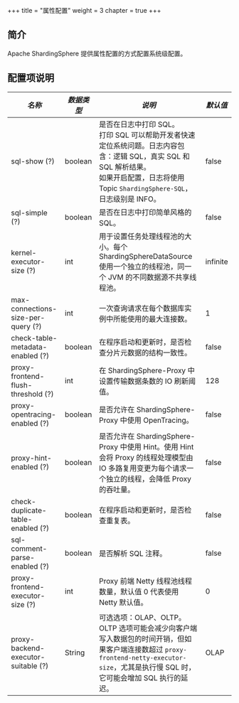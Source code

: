 +++
title = "属性配置"
weight = 3
chapter = true
+++

## 简介

Apache ShardingSphere 提供属性配置的方式配置系统级配置。

## 配置项说明

| *名称*                             | *数据类型*   | *说明*                                                                                                                                                                           | *默认值*  |
| ---------------------------------- | ----------- | ------------------------------------------------------------------------------------------------------------------------------------------------------------------------------ | -------- |
| sql-show (?)                       | boolean     | 是否在日志中打印 SQL。 <br /> 打印 SQL 可以帮助开发者快速定位系统问题。日志内容包含：逻辑 SQL，真实 SQL 和 SQL 解析结果。<br /> 如果开启配置，日志将使用 Topic `ShardingSphere-SQL`，日志级别是 INFO。 | false    |
| sql-simple (?)                     | boolean     | 是否在日志中打印简单风格的 SQL。                                                                                                                                                     | false   |
| kernel-executor-size (?)                  | int         | 用于设置任务处理线程池的大小。每个 ShardingSphereDataSource 使用一个独立的线程池，同一个 JVM 的不同数据源不共享线程池。                                                                         | infinite |
| max-connections-size-per-query (?) | int         | 一次查询请求在每个数据库实例中所能使用的最大连接数。                                                                                                                                     | 1        |
| check-table-metadata-enabled (?)   | boolean     | 在程序启动和更新时，是否检查分片元数据的结构一致性。                                                                                                                                      | false    |
| proxy-frontend-flush-threshold (?) | int         | 在 ShardingSphere-Proxy 中设置传输数据条数的 IO 刷新阈值。                                                                                                                            | 128      |
| proxy-opentracing-enabled (?)      | boolean     | 是否允许在 ShardingSphere-Proxy 中使用 OpenTracing。                                                                                                                                | false    |
| proxy-hint-enabled (?)             | boolean     | 是否允许在 ShardingSphere-Proxy 中使用 Hint。使用 Hint 会将 Proxy 的线程处理模型由 IO 多路复用变更为每个请求一个独立的线程，会降低 Proxy 的吞吐量。                                              | false    |
| check-duplicate-table-enabled (?)  | boolean     | 在程序启动和更新时，是否检查重复表。                                                                                                                                                   | false    |
| sql-comment-parse-enabled (?)      | boolean     | 是否解析 SQL 注释。                                                                                                                                                               | false    |
| proxy-frontend-executor-size (?)   | int         | Proxy 前端 Netty 线程池线程数量，默认值 0 代表使用 Netty 默认值。                                                                                                                      | 0      |
| proxy-backend-executor-suitable (?)| String      | 可选选项：OLAP、OLTP。OLTP 选项可能会减少向客户端写入数据包的时间开销，但如果客户端连接数超过 `proxy-frontend-netty-executor-size`，尤其是执行慢 SQL 时，它可能会增加 SQL 执行的延迟。              | OLAP    |
